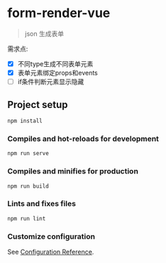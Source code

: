 # form-render-vue

> json 生成表单

需求点:
- [x] 不同type生成不同表单元素
- [x] 表单元素绑定props和events
- [ ] if条件判断元素显示隐藏

## Project setup
```
npm install
```

### Compiles and hot-reloads for development
```
npm run serve
```

### Compiles and minifies for production
```
npm run build
```

### Lints and fixes files
```
npm run lint
```

### Customize configuration
See [Configuration Reference](https://cli.vuejs.org/config/).
